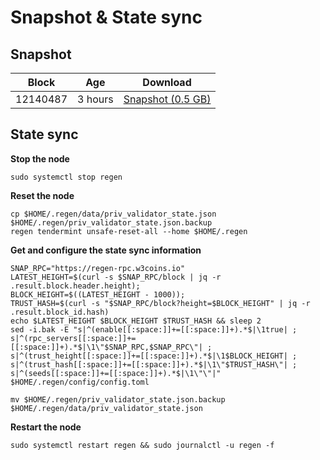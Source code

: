 # Snapshot & State sync

## Snapshot

|     Block   |     Age     |   Download  |
| ----------- | ----------- | ----------- |
|   12140487   |  3 hours | [Snapshot (0.5 GB)](https://s3.eu-central-1.amazonaws.com/w3coins.io/snapshots/regen-mainnet/regen_snapsot_latest.tar.lz4)  |

## State sync

**Stop the node**

```
sudo systemctl stop regen
```

**Reset the node**

```
cp $HOME/.regen/data/priv_validator_state.json $HOME/.regen/priv_validator_state.json.backup
regen tendermint unsafe-reset-all --home $HOME/.regen
```

**Get and configure the state sync information**

```
SNAP_RPC="https://regen-rpc.w3coins.io"
LATEST_HEIGHT=$(curl -s $SNAP_RPC/block | jq -r .result.block.header.height);
BLOCK_HEIGHT=$((LATEST_HEIGHT - 1000));
TRUST_HASH=$(curl -s "$SNAP_RPC/block?height=$BLOCK_HEIGHT" | jq -r .result.block_id.hash) 
echo $LATEST_HEIGHT $BLOCK_HEIGHT $TRUST_HASH && sleep 2
sed -i.bak -E "s|^(enable[[:space:]]+=[[:space:]]+).*$|\1true| ;
s|^(rpc_servers[[:space:]]+=[[:space:]]+).*$|\1\"$SNAP_RPC,$SNAP_RPC\"| ;
s|^(trust_height[[:space:]]+=[[:space:]]+).*$|\1$BLOCK_HEIGHT| ;
s|^(trust_hash[[:space:]]+=[[:space:]]+).*$|\1\"$TRUST_HASH\"| ;
s|^(seeds[[:space:]]+=[[:space:]]+).*$|\1\"\"|" $HOME/.regen/config/config.toml
```

```
mv $HOME/.regen/priv_validator_state.json.backup $HOME/.regen/data/priv_validator_state.json
```

**Restart the node**

```
sudo systemctl restart regen && sudo journalctl -u regen -f
```
